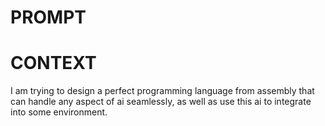 # PROMPT

# CONTEXT

I am trying to design a perfect programming language from assembly that can handle any aspect of ai seamlessly, as well as use this ai to integrate into some environment.

